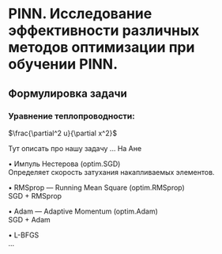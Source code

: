 # PINN. Исследование эффективности различных методов оптимизации при обучении PINN.

## Формулировка задачи

### Уравнение теплопроводности:
$\frac{\partial^2 u}{\partial x^2}$

Тут описать про нашу задачу ... На Ане

• Импуль Нестерова (optim.SGD)  
Определяет скорость затухания накапливаемых элементов.

• RMSprop — Running Mean Square (optim.RMSprop)  
SGD + RMSprop

• Adam — Adaptive Momentum (optim.Adam)  
SGD + Adam

• L-BFGS  
...
